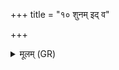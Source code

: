 +++
title = "१० शुनम् इद् व"

+++
<details><summary>मूलम् (GR)</summary>

शुनम् इद् व ओषधयो  
वि दधे भेषजाय कम् ।  
धनायुवः सनायुवः  
पुरुषं पारयिष्णवः ॥
</details>